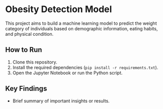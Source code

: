 # Obesity Detection Model

This project aims to build a machine learning model to predict the weight category of individuals based on demographic information, eating habits, and physical condition.

## How to Run

1. Clone this repository.
2. Install the required dependencies (`pip install -r requirements.txt`).
3. Open the Jupyter Notebook or run the Python script.

## Key Findings

- Brief summary of important insights or results.
